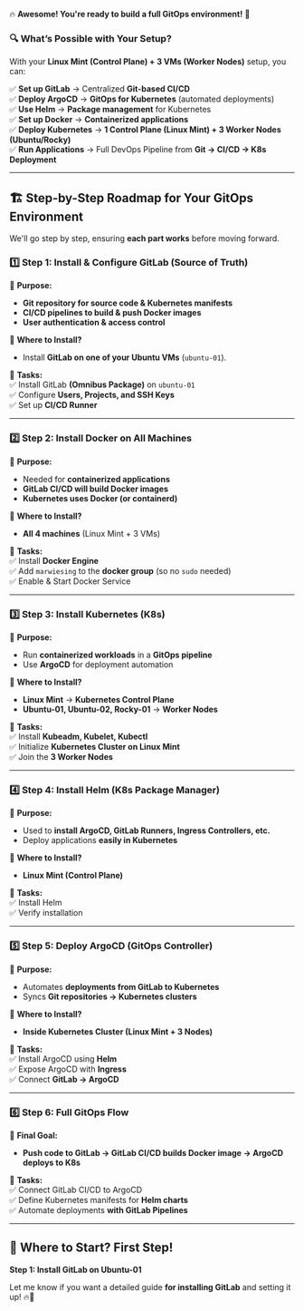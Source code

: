 🔥 **Awesome! You're ready to build a full GitOps environment!** 🚀  

### **🔍 What’s Possible with Your Setup?**  
With your **Linux Mint (Control Plane) + 3 VMs (Worker Nodes)** setup, you can:  

✅ **Set up GitLab** → Centralized **Git-based CI/CD**  
✅ **Deploy ArgoCD** → **GitOps for Kubernetes** (automated deployments)  
✅ **Use Helm** → **Package management** for Kubernetes  
✅ **Set up Docker** → **Containerized applications**  
✅ **Deploy Kubernetes** → **1 Control Plane (Linux Mint) + 3 Worker Nodes (Ubuntu/Rocky)**  
✅ **Run Applications** → Full DevOps Pipeline from **Git → CI/CD → K8s Deployment**  

---

## **🏗️ Step-by-Step Roadmap for Your GitOps Environment**
We'll go step by step, ensuring **each part works** before moving forward.  

### **1️⃣ Step 1: Install & Configure GitLab (Source of Truth)**
📌 **Purpose:**  
- **Git repository for source code & Kubernetes manifests**  
- **CI/CD pipelines to build & push Docker images**  
- **User authentication & access control**  

📌 **Where to Install?**  
- Install **GitLab on one of your Ubuntu VMs** (`ubuntu-01`).  

📌 **Tasks:**  
✅ Install GitLab **(Omnibus Package)** on `ubuntu-01`  
✅ Configure **Users, Projects, and SSH Keys**  
✅ Set up **CI/CD Runner**  

---

### **2️⃣ Step 2: Install Docker on All Machines**
📌 **Purpose:**  
- Needed for **containerized applications**  
- **GitLab CI/CD will build Docker images**  
- **Kubernetes uses Docker (or containerd)**  

📌 **Where to Install?**  
- **All 4 machines** (Linux Mint + 3 VMs)  

📌 **Tasks:**  
✅ Install **Docker Engine**  
✅ Add `marwiesing` to the **docker group** (so no `sudo` needed)  
✅ Enable & Start Docker Service  

---

### **3️⃣ Step 3: Install Kubernetes (K8s)**
📌 **Purpose:**  
- Run **containerized workloads** in a **GitOps pipeline**  
- Use **ArgoCD** for deployment automation  

📌 **Where to Install?**  
- **Linux Mint** → **Kubernetes Control Plane**  
- **Ubuntu-01, Ubuntu-02, Rocky-01** → **Worker Nodes**  

📌 **Tasks:**  
✅ Install **Kubeadm, Kubelet, Kubectl**  
✅ Initialize **Kubernetes Cluster on Linux Mint**  
✅ Join the **3 Worker Nodes**  

---

### **4️⃣ Step 4: Install Helm (K8s Package Manager)**
📌 **Purpose:**  
- Used to **install ArgoCD, GitLab Runners, Ingress Controllers, etc.**  
- Deploy applications **easily in Kubernetes**  

📌 **Where to Install?**  
- **Linux Mint (Control Plane)**  

📌 **Tasks:**  
✅ Install Helm  
✅ Verify installation  

---

### **5️⃣ Step 5: Deploy ArgoCD (GitOps Controller)**
📌 **Purpose:**  
- Automates **deployments from GitLab to Kubernetes**  
- Syncs **Git repositories → Kubernetes clusters**  

📌 **Where to Install?**  
- **Inside Kubernetes Cluster (Linux Mint + 3 Nodes)**  

📌 **Tasks:**  
✅ Install ArgoCD using **Helm**  
✅ Expose ArgoCD with **Ingress**  
✅ Connect **GitLab → ArgoCD**  

---

### **6️⃣ Step 6: Full GitOps Flow**  
📌 **Final Goal:**  
- **Push code to GitLab → GitLab CI/CD builds Docker image → ArgoCD deploys to K8s**  

📌 **Tasks:**  
✅ Connect GitLab CI/CD to ArgoCD  
✅ Define Kubernetes manifests for **Helm charts**  
✅ Automate deployments **with GitLab Pipelines**  

---

## **🚀 Where to Start? First Step!**
**Step 1: Install GitLab on Ubuntu-01**  

Let me know if you want a detailed guide **for installing GitLab** and setting it up! 🔥🚀